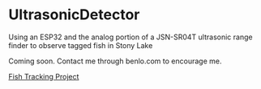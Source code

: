 # UltrasonicDetector
Using an ESP32 and the analog portion of a JSN-SR04T ultrasonic range finder to observe tagged fish in Stony Lake

Coming soon. Contact me through benlo.com to encourage me.

<a href='https://benlo.com/cottagecam/fish/'>Fish Tracking Project</a>


